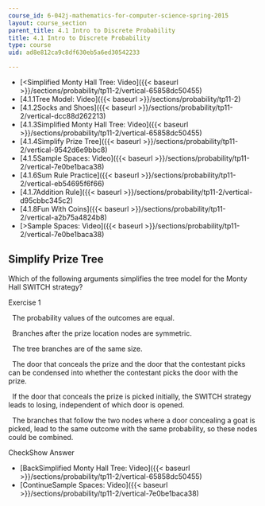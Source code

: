 ```yaml
---
course_id: 6-042j-mathematics-for-computer-science-spring-2015
layout: course_section
parent_title: 4.1 Intro to Discrete Probability
title: 4.1 Intro to Discrete Probability
type: course
uid: ad8e812ca9c8df630eb5a6ed30542233

---
```


*   [<Simplified Monty Hall Tree: Video]({{< baseurl >}}/sections/probability/tp11-2/vertical-65858dc50455)
*   [4.1.1Tree Model: Video]({{< baseurl >}}/sections/probability/tp11-2)
*   [4.1.2Socks and Shoes]({{< baseurl >}}/sections/probability/tp11-2/vertical-dcc88d262213)
*   [4.1.3Simplified Monty Hall Tree: Video]({{< baseurl >}}/sections/probability/tp11-2/vertical-65858dc50455)
*   [4.1.4Simplify Prize Tree]({{< baseurl >}}/sections/probability/tp11-2/vertical-9542d6e9bbc8)
*   [4.1.5Sample Spaces: Video]({{< baseurl >}}/sections/probability/tp11-2/vertical-7e0be1baca38)
*   [4.1.6Sum Rule Practice]({{< baseurl >}}/sections/probability/tp11-2/vertical-eb54695f6f66)
*   [4.1.7Addition Rule]({{< baseurl >}}/sections/probability/tp11-2/vertical-d95cbbc345c2)
*   [4.1.8Fun With Coins]({{< baseurl >}}/sections/probability/tp11-2/vertical-a2b75a4824b8)
*   [\>Sample Spaces: Video]({{< baseurl >}}/sections/probability/tp11-2/vertical-7e0be1baca38)

Simplify Prize Tree
-------------------

  

Which of the following arguments simplifies the tree model for the Monty Hall SWITCH strategy?

Exercise 1

&nbsp; The probability values of the outcomes are equal. &nbsp;

&nbsp; Branches after the prize location nodes are symmetric. &nbsp;

&nbsp; The tree branches are of the same size. &nbsp;

&nbsp; The door that conceals the prize and the door that the contestant picks can be condensed into whether the contestant picks the door with the prize. &nbsp;

&nbsp; If the door that conceals the prize is picked initially, the SWITCH strategy leads to losing, independent of which door is opened. &nbsp;

&nbsp; The branches that follow the two nodes where a door concealing a goat is picked, lead to the same outcome with the same probability, so these nodes could be combined. &nbsp;

CheckShow Answer

*   [BackSimplified Monty Hall Tree: Video]({{< baseurl >}}/sections/probability/tp11-2/vertical-65858dc50455)
*   [ContinueSample Spaces: Video]({{< baseurl >}}/sections/probability/tp11-2/vertical-7e0be1baca38)